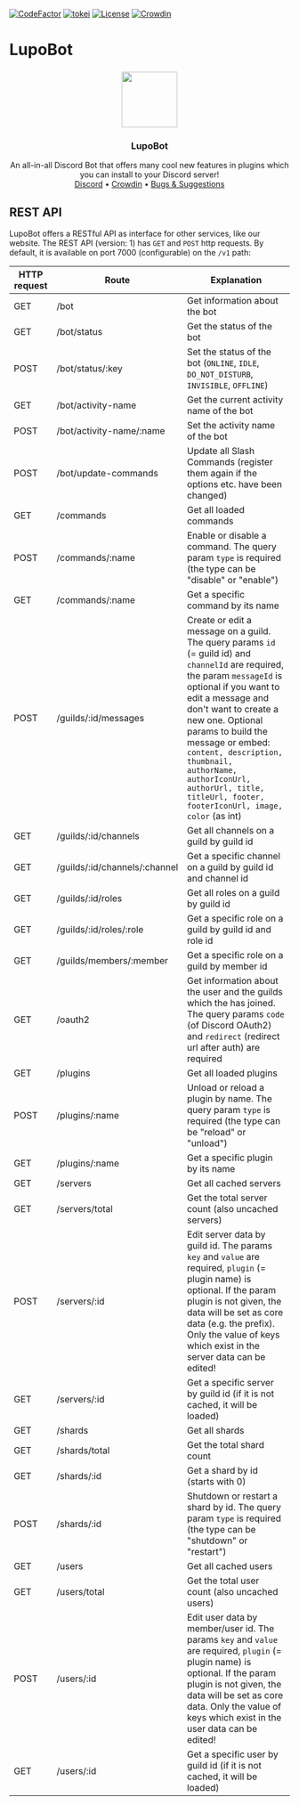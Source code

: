 [![CodeFactor](https://www.codefactor.io/repository/github/lupobot/lupobot/badge)](https://www.codefactor.io/repository/github/lupobot/lupobot)
[![tokei](https://tokei.rs/b1/github/LupoBot/LupoBot)](https://github.com/XAMPPRocky/tokei)
[![License](https://img.shields.io/github/license/LupoBot/LupoBot)](https://github.com/LupoBot/LupoBot/blob/master/LICENSE)
[![Crowdin](https://badges.crowdin.net/lupobot/localized.svg)](https://crowdin.com/project/lupobot)

# LupoBot

###

<p align="center">
    <img src="https://i.imgur.com/QuW4Jqf.png" height="100">
    <h3 align="center">LupoBot</h3>
    <p align="center">
       An all-in-all Discord Bot that offers many cool new features in plugins which you can install to your Discord server!
       <br/>
       <a href="https://discord.gg/SPezacNufS" target="_blank">Discord</a> • <a href="https://crowdin.com/project/lupobot" target="_blank">Crowdin</a> • <a href="https://github.com/LupoBot/LupoBot/issues" target="_blank">Bugs & Suggestions</a> 
</p>

###

## REST API
LupoBot offers a RESTful API as interface for other services, like our website. The REST API (version: 1) has `GET` and `POST` http requests. By default, it is available on port 7000 (configurable) on the `/v1` path:

HTTP request | Route | Explanation
------------ |-------| -----------
GET | /bot | Get information about the bot
GET | /bot/status | Get the status of the bot
POST | /bot/status/:key | Set the status of the bot (`ONLINE`, `IDLE`, `DO_NOT_DISTURB`, `INVISIBLE`, `OFFLINE`)
GET | /bot/activity-name | Get the current activity name of the bot
POST | /bot/activity-name/:name | Set the activity name of the bot
POST | /bot/update-commands | Update all Slash Commands (register them again if the options etc. have been changed)
GET | /commands | Get all loaded commands
POST | /commands/:name | Enable or disable a command. The query param `type` is required (the type can be "disable" or "enable")
GET | /commands/:name | Get a specific command by its name
POST | /guilds/:id/messages | Create or edit a message on a guild. The query params `id` (= guild id) and `channelId` are required, the param `messageId` is optional if you want to edit a message and don't want to create a new one. Optional params to build the message or embed: `content, description, thumbnail, authorName, authorIconUrl, authorUrl, title, titleUrl, footer, footerIconUrl, image, color` (as int)
GET | /guilds/:id/channels | Get all channels on a guild by guild id
GET | /guilds/:id/channels/:channel | Get a specific channel on a guild by guild id and channel id
GET | /guilds/:id/roles | Get all roles on a guild by guild id
GET | /guilds/:id/roles/:role | Get a specific role on a guild by guild id and role id
GET | /guilds/members/:member | Get a specific role on a guild by member id
GET | /oauth2 | Get information about the user and the guilds which the has joined. The query params `code` (of Discord OAuth2) and `redirect` (redirect url after auth) are required
GET | /plugins | Get all loaded plugins
POST | /plugins/:name | Unload or reload a plugin by name. The query param `type` is required (the type can be "reload" or "unload")
GET | /plugins/:name | Get a specific plugin by its name
GET | /servers | Get all cached servers
GET | /servers/total | Get the total server count (also uncached servers)
POST | /servers/:id | Edit server data by guild id. The params `key` and `value` are required, `plugin` (= plugin name) is optional. If the param plugin is not given, the data will be set as core data (e.g. the prefix). Only the value of keys which exist in the server data can be edited!
GET | /servers/:id | Get a specific server by guild id (if it is not cached, it will be loaded)
GET | /shards | Get all shards
GET | /shards/total | Get the total shard count
GET | /shards/:id | Get a shard by id (starts with 0)
POST | /shards/:id | Shutdown or restart a shard by id. The query param `type` is required (the type can be "shutdown" or "restart")
GET | /users | Get all cached users
GET | /users/total | Get the total user count (also uncached users)
POST | /users/:id | Edit user data by member/user id. The params `key` and `value` are required, `plugin` (= plugin name) is optional. If the param plugin is not given, the data will be set as core data. Only the value of keys which exist in the user data can be edited!
GET | /users/:id | Get a specific user by guild id (if it is not cached, it will be loaded)